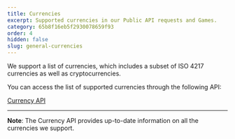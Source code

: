```yaml
---
title: Currencies
excerpt: Supported currencies in our Public API requests and Games.
category: 65b8f16eb5f2930078659f93
order: 4
hidden: false
slug: general-currencies
---
```


We support a list of currencies, which includes a subset of ISO 4217 currencies as well as cryptocurrencies. 

You can access the list of supported currencies through the following API:

[Currency API](get_currencies)

***

**Note**: The Currency API provides up-to-date information on all the currencies we support.